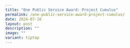 ```yaml
---
title: "One Public Service Award: Project Cumulus"
permalink: /one-public-service-award-project-cumulus/
date: 2024-07-10
layout: post
description: ""
image: ""
variant: tiptap
---
```

